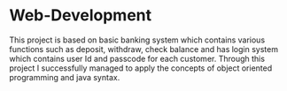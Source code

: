 # Web-Development
This project is based on basic banking system which contains various functions such as deposit, withdraw, check balance and has login system which contains user Id and passcode for each customer. Through this project I successfully managed to apply the concepts of object oriented programming and java syntax. 
